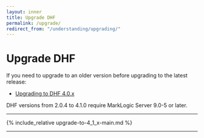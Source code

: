 ```yaml
---
layout: inner
title: Upgrade DHF
permalink: /upgrade/
redirect_from: "/understanding/upgrading/"
---
```


# Upgrade DHF

If you need to upgrade to an older version before upgrading to the latest release:
<!-- - [Upgrading to DHF 4.1.x]({{site.baseurl}}/upgrade/upgrade-to-4_1_x/) -->
- [Upgrading to DHF 4.0.x]({{site.baseurl}}/upgrade/upgrade-to-4_0_x/)

DHF versions from 2.0.4 to 4.1.0 require MarkLogic Server 9.0-5 or later.

---

{% include_relative upgrade-to-4_1_x-main.md %}

---
